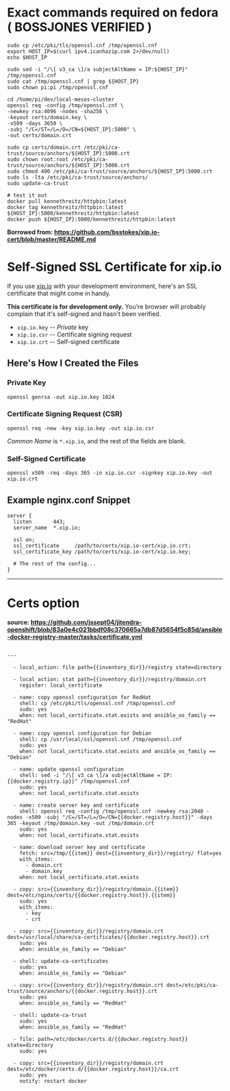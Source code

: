 # Exact commands required on fedora ( BOSSJONES VERIFIED )

```
sudo cp /etc/pki/tls/openssl.cnf /tmp/openssl.cnf
export HOST_IP=$(curl ipv4.icanhazip.com 2>/dev/null)
echo $HOST_IP

sudo sed -i "/\[ v3_ca \]/a subjectAltName = IP:${HOST_IP}" /tmp/openssl.cnf
sudo cat /tmp/openssl.cnf | grep ${HOST_IP}
sudo chown pi:pi /tmp/openssl.cnf

cd /home/pi/dev/local-mesos-cluster
openssl req -config /tmp/openssl.cnf \
-newkey rsa:4096 -nodes -sha256 \
-keyout certs/domain.key \
-x509 -days 3650 \
-subj "/C=/ST=/L=/O=/CN=${HOST_IP}:5000" \
-out certs/domain.crt

sudo cp certs/domain.crt /etc/pki/ca-trust/source/anchors/${HOST_IP}:5000.crt
sudo chown root:root /etc/pki/ca-trust/source/anchors/${HOST_IP}:5000.crt
sudo chmod 400 /etc/pki/ca-trust/source/anchors/${HOST_IP}:5000.crt
sudo ls -lta /etc/pki/ca-trust/source/anchors/
sudo update-ca-trust

# test it out
docker pull kennethreitz/httpbin:latest
docker tag kennethreitz/httpbin:latest ${HOST_IP}:5000/kennethreitz/httpbin:latest
docker push ${HOST_IP}:5000/kennethreitz/httpbin:latest
```

**Borrowed from: https://github.com/bsstokes/xip.io-cert/blob/master/README.md**


# Self-Signed SSL Certificate for xip.io

If you use [xip.io](http://xip.io/) with your development environment, here's an SSL certificate that might come in handy.

**This certificate is for development only.** You're browser will probably complain that it's self-signed and hasn't been verified.

- `xip.io.key` -- *Private* key
- `xip.io.csr` -- Certificate signing request
- `xip.io.crt` -- Self-signed certificate

## Here's How I Created the Files

### Private Key

    openssl genrsa -out xip.io.key 1024

### Certificate Signing Request (CSR)

    openssl req -new -key xip.io.key -out xip.io.csr

*Common Name* is `*.xip.io`, and the rest of the fields are blank.

### Self-Signed Certificate

    openssl x509 -req -days 365 -in xip.io.csr -signkey xip.io.key -out xip.io.crt

## Example nginx.conf Snippet

    server {
      listen       443;
      server_name  *.xip.io;

      ssl on;
      ssl_certificate     /path/to/certs/xip.io-cert/xip.io.crt;
      ssl_certificate_key /path/to/certs/xip.io-cert/xip.io.key;

      # The rest of the config...
    }


------------------------------------

# Certs option

**source: https://github.com/jssept04/jitendra-openshift/blob/83a0e4c021bbdf08c370665a7db87d5654f5c85d/ansible-docker-registry-master/tasks/certificate.yml**

```

---

  - local_action: file path={{inventory_dir}}/registry state=directory

  - local_action: stat path={{inventory_dir}}/registry/domain.crt
    register: local_certificate

  - name: copy openssl configuration for RedHat
    shell: cp /etc/pki/tls/openssl.cnf /tmp/openssl.cnf
    sudo: yes
    when: not local_certificate.stat.exists and ansible_os_family == "RedHat"

  - name: copy openssl configuration for Debian
    shell: cp /usr/local/ssl/openssl.cnf /tmp/openssl.cnf
    sudo: yes
    when: not local_certificate.stat.exists and ansible_os_family == "Debian"

  - name: update openssl configuration
    shell: sed -i "/\[ v3_ca \]/a subjectAltName = IP:{{docker.registry.ip}}" /tmp/openssl.cnf
    sudo: yes
    when: not local_certificate.stat.exists

  - name: create server key and certificate
    shell: openssl req -config /tmp/openssl.cnf -newkey rsa:2048 -nodes -x509 -subj "/C=/ST=/L=/O=/CN={{docker.registry.host}}" -days 365 -keyout /tmp/domain.key -out /tmp/domain.crt
    sudo: yes
    when: not local_certificate.stat.exists

  - name: download server key and certificate
    fetch: src=/tmp/{{item}} dest={{inventory_dir}}/registry/ flat=yes
    with_items:
      - domain.crt
      - domain.key
    when: not local_certificate.stat.exists

  - copy: src={{inventory_dir}}/registry/domain.{{item}} dest=/etc/nginx/certs/{{docker.registry.host}}.{{item}}
    sudo: yes
    with_items:
      - key
      - crt

  - copy: src={{inventory_dir}}/registry/domain.crt dest=/usr/local/share/ca-certificates/{{docker.registry.host}}.crt
    sudo: yes
    when: ansible_os_family == "Debian"

  - shell: update-ca-certificates
    sudo: yes
    when: ansible_os_family == "Debian"

  - copy: src={{inventory_dir}}/registry/domain.crt dest=/etc/pki/ca-trust/source/anchors/{{docker.registry.host}}.crt
    sudo: yes
    when: ansible_os_family == "RedHat"

  - shell: update-ca-trust
    sudo: yes
    when: ansible_os_family == "RedHat"

  - file: path=/etc/docker/certs.d/{{docker.registry.host}} state=directory
    sudo: yes

  - copy: src={{inventory_dir}}/registry/domain.crt dest=/etc/docker/certs.d/{{docker.registry.host}}/ca.crt
    sudo: yes
    notify: restart docker
```
